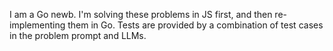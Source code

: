 I am a Go newb.
I'm solving these problems in JS first, and then re-implementing them in Go.
Tests are provided by a combination of test cases in the problem prompt and
LLMs.
